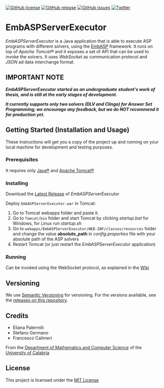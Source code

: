 
[![GitHub license](https://img.shields.io/badge/license-MIT-blue.svg)](https://raw.githubusercontent.com/DeMaCS-UNICAL/EmbASPServerExecutor/master/LICENSE)
[![GitHub release](https://img.shields.io/github/release/DeMaCS-UNICAL/EmbASPServerExecutor.svg)](https://github.com/DeMaCS-UNICAL/EmbASPServerExecutor/releases/latest)
[![GitHub issues](https://img.shields.io/github/issues/DeMaCS-UNICAL/EmbASPServerExecutor.svg)](https://github.com/DeMaCS-UNICAL/EmbASPServerExecutor/issues)
[![Twitter](https://img.shields.io/twitter/url/https/github.com/DeMaCS-UNICAL/EmbASPServerExecutor.svg?style=social)](https://twitter.com/intent/tweet?text=Wow:&url=%5Bobject%20Object%5D)

# EmbASPServerExecutor
_EmbASPServerExecutor_ is a Java application that is able to execute ASP programs with different solvers, using the [EmbASP](https://github.com/DeMaCS-UNICAL/EmbASP) framework.
It runs on top of _Apache Tomcat&reg;_ and it exposes a set of API that can be used to invoke the solvers.
It uses _WebSocket_ as communication protocol and _JSON_ ad data interchange format.


## IMPORTANT NOTE

__*EmbASPServerExecutor started as an undergraduate student's work of thesis, and is still at the early stages of development.*__

__*It currently supports only two solvers (DLV and Clingo) for Answer Set Programming; we encourage any feedback, but we do NOT recommend it for production yet.*__


## Getting Started (Installation and Usage)
These instructions will get you a copy of the project up and running on your local machine for development and testing purposes.

### Prerequisites
It requires only [Java&reg;](http://oracle.com/java) and [Apache Tomcat&reg;](http://tomcat.apache.org)

### Installing
Download the [Latest Release](../../releases/latest) of _EmbASPServerExecutor_

Deploy `EmbASPServerExecutor.war` in Tomcat:
 1. Go to Tomcat webapps folder and paste it.
 2. Go to `Tomcat/bin` folder and start Tomcat by clicking *startup.bat* for Windows, for Linux run *startup.sh*
 3. Go to `webapps/EmbASPServerExecutor/WEB-INF/classes/resources` folder and change the value **absolute_path** in *config.properties* file with your absolute path of the ASP solvers
 4. Restart Tomcat (or just restart the _EmbASPServerExecutor_ application)

### Running
Can be invoked using the WebSocket protocol, as explained in the [Wiki](https://github.com/DeMaCS-UNICAL/EmbASPServerExecutor/wiki/APIs)

<!-- 
## Contributing

Please read [CONTRIBUTING.md]() for details on our code of conduct, and the process for submitting pull requests to us.
 -->

## Versioning
We use [Semantic Versioning](http://semver.org) for versioning. For the versions available, see the [releases on this repository](https://github.com/DeMaCS-UNICAL/EmbASPServerExecutor/releases). 


## Credits
 - Eliana Palermiti
 - Stefano Germano
 - Francesco Calimeri

From the [Department of Mathematics and Computer Science](https://www.mat.unical.it) of the [University of Calabria](http://unical.it)


## License
  This project is licensed under the [MIT License](LICENSE)
